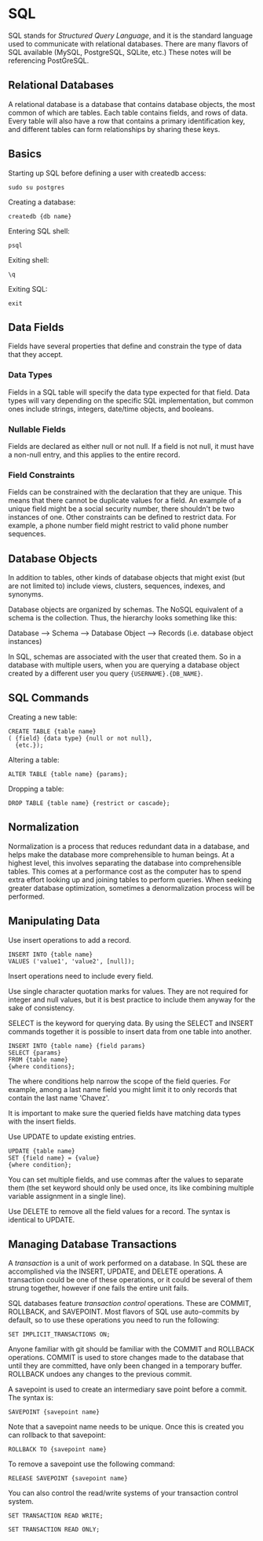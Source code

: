 # SQL

SQL stands for *Structured Query Language*, and it is the standard language used to communicate with relational databases. There are many flavors of SQL available (MySQL, PostgreSQL, SQLite, etc.) These notes will be referencing PostGreSQL.

## Relational Databases

A relational database is a database that contains database objects, the most common of which are tables. Each table contains fields, and rows of data. Every table will also have a row that contains a primary identification key, and different tables can form relationships by sharing these keys.

## Basics

Starting up SQL before defining a user with createdb access:

`sudo su postgres`

Creating a database:

`createdb {db name}`

Entering SQL shell:

`psql`

Exiting shell:

`\q`

Exiting SQL:

`exit`

## Data Fields

Fields have several properties that define and constrain the type of data that they accept.

### Data Types

Fields in a SQL table will specify the data type expected for that field. Data types will vary depending on the specific SQL implementation, but common ones include strings, integers, date/time objects, and booleans.

### Nullable Fields

Fields are declared as either null or not null. If a field is not null, it must have a non-null entry, and this applies to the entire record.

### Field Constraints

Fields can be constrained with the declaration that they are unique. This means that there cannot be duplicate values for a field. An example of a unique field might be a social security number, there shouldn't be two instances of one. Other constraints can be defined to restrict data. For example, a phone number field might restrict to valid phone number sequences.

## Database Objects

In addition to tables, other kinds of database objects that might exist (but are not limited to) include views, clusters, sequences, indexes, and synonyms.

Database objects are organized by schemas. The NoSQL equivalent of a schema is the collection. Thus, the hierarchy looks something like this:

Database --> Schema --> Database Object --> Records (i.e. database object instances)

In SQL, schemas are associated with the user that created them. So in a database with multiple users, when you are querying a database object created by a different user you query `{USERNAME}.{DB_NAME}`.

## SQL Commands

Creating a new table:

```
CREATE TABLE {table name}
( {field} {data type} {null or not null},
  {etc.});
```

Altering a table:

`ALTER TABLE {table name} {params};`

Dropping a table:

`DROP TABLE {table name} {restrict or cascade};`

## Normalization

Normalization is a process that reduces redundant data in a database, and helps make the database more comprehensible to human beings. At a highest level, this involves separating the database into comprehensible tables. This comes at a performance cost as the computer has to spend extra effort looking up and joining tables to perform queries. When seeking greater database optimization, sometimes a denormalization process will be performed.

## Manipulating Data

Use insert operations to add a record.

```
INSERT INTO {table name}
VALUES ('value1', 'value2', [null]);
```

Insert operations need to include every field.

Use single character quotation marks for values. They are not required for integer and null values, but it is best practice to include them anyway for the sake of consistency.

SELECT is the keyword for querying data. By using the SELECT and INSERT commands together it is possible to insert data from one table into another.

```
INSERT INTO {table name} {field params}
SELECT {params}
FROM {table name}
{where conditions};
```

The where conditions help narrow the scope of the field queries. For example, among a last name field you might limit it to only records that contain the last name 'Chavez'.

It is important to make sure the queried fields have matching data types with the insert fields.

Use UPDATE to update existing entries.

```
UPDATE {table name}
SET {field name} = {value}
{where condition};
```

You can set multiple fields, and use commas after the values to separate them (the set keyword should only be used once, its like combining multiple variable assignment in a single line).

Use DELETE to remove all the field values for a record. The syntax is identical to UPDATE.

## Managing Database Transactions

A *transaction* is a unit of work performed on a database. In SQL these are accomplished via the INSERT, UPDATE, and DELETE operations. A transaction could be one of these operations, or it could be several of them strung together, however if one fails the entire unit fails.

SQL databases feature *transaction control* operations. These are COMMIT, ROLLBACK, and SAVEPOINT. Most flavors of SQL use auto-commits by default, so to use these operations you need to run the following:

`SET IMPLICIT_TRANSACTIONS ON;`

Anyone familiar with git should be familiar with the COMMIT and ROLLBACK operations. COMMIT is used to store changes made to the database that until they are committed, have only been changed in a temporary buffer. ROLLBACK undoes any changes to the previous commit.

A savepoint is used to create an intermediary save point before a commit. The syntax is:

`SAVEPOINT {savepoint name}`

Note that a savepoint name needs to be unique. Once this is created you can rollback to that savepoint:

`ROLLBACK TO {savepoint name}`

To remove a savepoint use the following command:

`RELEASE SAVEPOINT {savepoint name}`

You can also control the read/write systems of your transaction control system.

`SET TRANSACTION READ WRITE;`

`SET TRANSACTION READ ONLY;`
